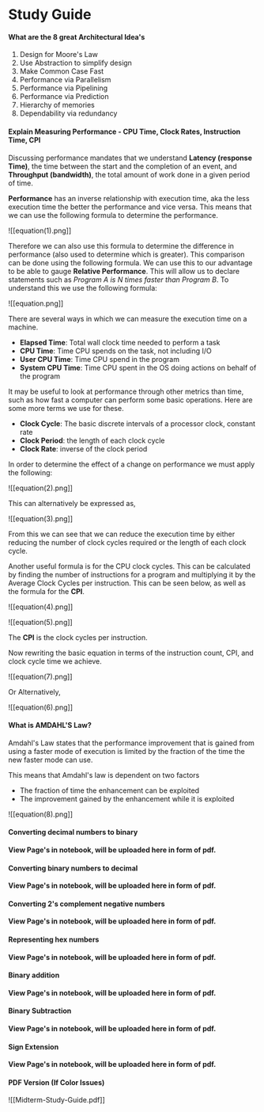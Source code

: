 # Study Guide

#### **What are the 8 great Architectural Idea's**
1) Design for Moore's Law
2) Use Abstraction to simplify design
3) Make Common Case Fast
4) Performance via Parallelism
5) Performance via Pipelining
6)  Performance via Prediction
7) Hierarchy of memories
8) Dependability via redundancy

#### **Explain Measuring Performance - CPU Time, Clock Rates, Instruction Time, CPI**

Discussing performance mandates that we understand **Latency (response Time)**, the time between the start and the completion of an event, and **Throughput (bandwidth)**, the total amount of work done in a given period of time.  

**Performance** has an inverse relationship with execution time, aka the less execution time the better the performance and vice versa. This means that we can use the following formula to determine the performance.

![[equation(1).png]]

Therefore we can also use this formula to determine the difference in performance (also used to determine which is greater). This comparison can be done using the following formula. We can use this to our advantage to be able to gauge **Relative Performance**. This will allow us to declare statements such as _Program A is N times faster than Program B_. To understand this we use the following formula:


![[equation.png]]

There are several ways in which we can measure the execution time on a machine.
- **Elapsed Time**: Total wall clock time needed to perform a task
- **CPU Time**: Time CPU spends on the task, not including I/O
- **User CPU Time**: Time CPU spend in the program
- **System CPU Time**: Time CPU spent in the OS doing actions on behalf of the program

It may be useful to look at performance through other metrics than time, such as how fast a computer can perform some basic operations. Here are some more terms we use for these. 
- **Clock Cycle**: The basic discrete intervals of a processor clock, constant rate
- **Clock Period**: the length of each clock cycle
- **Clock Rate**: inverse of the clock period

In order to determine the effect of a change on performance we must apply the following:

![[equation(2).png]]

This can alternatively be expressed as, 

![[equation(3).png]]

From this we can see that we can reduce the execution time by either reducing the number of clock cycles required or the length of each clock cycle.

Another useful formula is for the CPU clock cycles. This can be calculated by finding the number of instructions for a program and multiplying it by the Average Clock Cycles per instruction. This can be seen below, as well as the formula for the **CPI**.

![[equation(4).png]]


![[equation(5).png]]

The **CPI** is the clock cycles per instruction.

Now rewriting the basic equation in terms of the instruction count, CPI, and clock cycle time we achieve.

![[equation(7).png]]

Or Alternatively, 

![[equation(6).png]]

#### **What is AMDAHL'S Law?**

Amdahl's Law states that the performance improvement that is gained from using a faster mode of execution is limited by the fraction of the time the new faster mode can use.

This means that Amdahl's law is dependent on two factors
- The fraction of time the enhancement can be exploited
- The improvement gained by the enhancement while it is exploited

 
![[equation(8).png]]

#### **Converting decimal numbers to binary**

**View Page's in notebook, will be uploaded here in form of pdf.**

#### **Converting binary numbers to decimal**

**View Page's in notebook, will be uploaded here in form of pdf.**

#### **Converting 2's complement negative numbers**

**View Page's in notebook, will be uploaded here in form of pdf.**

#### **Representing hex numbers**

**View Page's in notebook, will be uploaded here in form of pdf.**

#### **Binary addition**

**View Page's in notebook, will be uploaded here in form of pdf.**

#### **Binary Subtraction**

**View Page's in notebook, will be uploaded here in form of pdf.**

#### **Sign Extension**

**View Page's in notebook, will be uploaded here in form of pdf.**






#### PDF Version (If Color Issues)

![[Midterm-Study-Guide.pdf]]